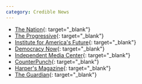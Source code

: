 ```yaml
---
category: Credible News
---
```


- [The Nation](http://www.thenation.com/){: target="_blank"}
- [The Progressive](http://progressive.org/){: target="_blank"}
- [Institute for America's Future](https://ourfuture.org/){: target="_blank"}
- [Democracy Now](https://www.democracynow.org/){: target="_blank"}
- [Independent Media Center](https://indymedia.org/){: target="_blank"}
- [CounterPunch](http://www.counterpunch.org/){: target="_blank"}
- [Harper's Magazine](http://harpers.org/){: target="_blank"}
- [The Guardian](https://www.theguardian.com/us){: target="_blank"}
